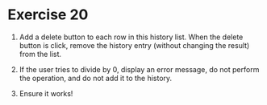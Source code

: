 # Exercise 20

1. Add a delete button to each row in this history list. When the delete button is click, remove the history entry (without changing the result) from the list.

2. If the user tries to divide by 0, display an error message, do not perform the operation, and do not add it to the history.

3. Ensure it works!